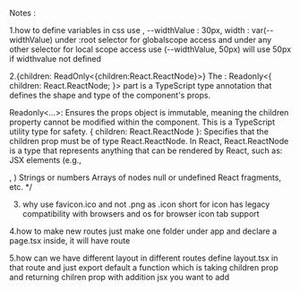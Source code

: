 
Notes :

1.how to define variables in css
use , --widthValue : 30px, width : var(--widthValue)
under :root selector for globalscope access and under any other selector for local scope access
use (--widthValue, 50px) will use 50px if widthvalue not defined


2.{children: ReadOnly<{children:React.ReactNode}>}
The : Readonly<{ children: React.ReactNode; }> part is a TypeScript type annotation that defines the shape and type of the component's props.

Readonly<...>: Ensures the props object is immutable, meaning the children property cannot be modified within the component. This is a TypeScript utility type for safety.
{ children: React.ReactNode }: Specifies that the children prop must be of type React.ReactNode. In React, React.ReactNode is a type that represents anything that can be rendered by React, such as:
JSX elements (e.g., <div>, <Component />)
Strings or numbers
Arrays of nodes
null or undefined
React fragments, etc.
 */


 3. why use favicon.ico and not .png as .icon short for icon has legacy compatibility with browsers and os for browser icon tab support

4.how to make new routes 
just make one folder under app and declare a page.tsx inside, it will have route

5.how can we have different layout in different routes
define layout.tsx in that route and just export default a function which is taking children prop and returning chilren prop with addition jsx you want to add